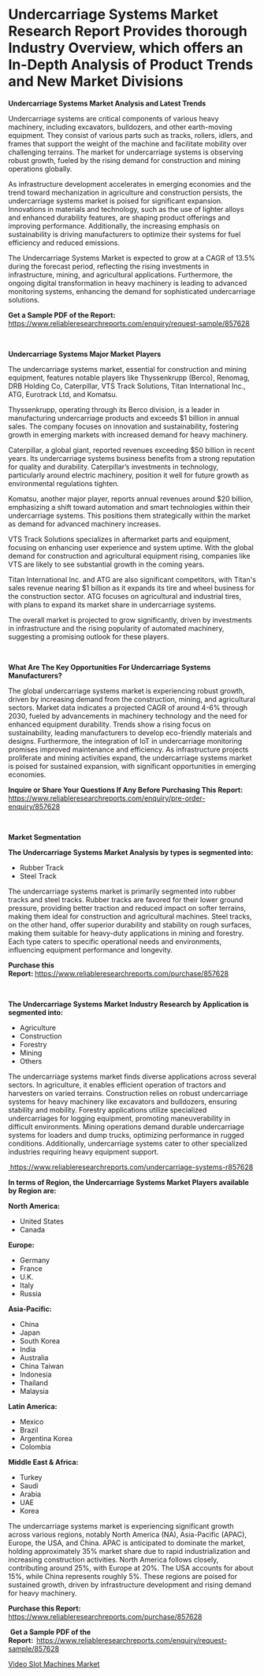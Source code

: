 <p><h1>Undercarriage Systems Market Research Report Provides thorough Industry Overview, which offers an In-Depth Analysis of Product Trends and New Market Divisions</h1></p><p><strong>Undercarriage Systems Market Analysis and Latest Trends</strong></p>
<p><p>Undercarriage systems are critical components of various heavy machinery, including excavators, bulldozers, and other earth-moving equipment. They consist of various parts such as tracks, rollers, idlers, and frames that support the weight of the machine and facilitate mobility over challenging terrains. The market for undercarriage systems is observing robust growth, fueled by the rising demand for construction and mining operations globally. </p><p>As infrastructure development accelerates in emerging economies and the trend toward mechanization in agriculture and construction persists, the undercarriage systems market is poised for significant expansion. Innovations in materials and technology, such as the use of lighter alloys and enhanced durability features, are shaping product offerings and improving performance. Additionally, the increasing emphasis on sustainability is driving manufacturers to optimize their systems for fuel efficiency and reduced emissions.</p><p>The Undercarriage Systems Market is expected to grow at a CAGR of 13.5% during the forecast period, reflecting the rising investments in infrastructure, mining, and agricultural applications. Furthermore, the ongoing digital transformation in heavy machinery is leading to advanced monitoring systems, enhancing the demand for sophisticated undercarriage solutions.</p></p>
<p><strong>Get a Sample PDF of the Report:&nbsp;</strong> <a href="https://www.reliableresearchreports.com/enquiry/request-sample/857628?utm_campaign=2278&utm_medium=2&utm_source=Github&utm_content=ia&utm_term=09042025&utm_id=undercarriage-systems">https://www.reliableresearchreports.com/enquiry/request-sample/857628</a></p>
<p>&nbsp;</p>
<p><strong>Undercarriage Systems Major Market Players</strong></p>
<p><p>The undercarriage systems market, essential for construction and mining equipment, features notable players like Thyssenkrupp (Berco), Renomag, DRB Holding Co, Caterpillar, VTS Track Solutions, Titan International Inc., ATG, Eurotrack Ltd, and Komatsu. </p><p>Thyssenkrupp, operating through its Berco division, is a leader in manufacturing undercarriage products and exceeds $1 billion in annual sales. The company focuses on innovation and sustainability, fostering growth in emerging markets with increased demand for heavy machinery.</p><p>Caterpillar, a global giant, reported revenues exceeding $50 billion in recent years. Its undercarriage systems business benefits from a strong reputation for quality and durability. Caterpillar’s investments in technology, particularly around electric machinery, position it well for future growth as environmental regulations tighten.</p><p>Komatsu, another major player, reports annual revenues around $20 billion, emphasizing a shift toward automation and smart technologies within their undercarriage systems. This positions them strategically within the market as demand for advanced machinery increases.</p><p>VTS Track Solutions specializes in aftermarket parts and equipment, focusing on enhancing user experience and system uptime. With the global demand for construction and agricultural equipment rising, companies like VTS are likely to see substantial growth in the coming years.</p><p>Titan International Inc. and ATG are also significant competitors, with Titan's sales revenue nearing $1 billion as it expands its tire and wheel business for the construction sector. ATG focuses on agricultural and industrial tires, with plans to expand its market share in undercarriage systems.</p><p>The overall market is projected to grow significantly, driven by investments in infrastructure and the rising popularity of automated machinery, suggesting a promising outlook for these players.</p></p>
<p>&nbsp;</p>
<p><strong>What Are The Key Opportunities For Undercarriage Systems Manufacturers?</strong></p>
<p><p>The global undercarriage systems market is experiencing robust growth, driven by increasing demand from the construction, mining, and agricultural sectors. Market data indicates a projected CAGR of around 4-6% through 2030, fueled by advancements in machinery technology and the need for enhanced equipment durability. Trends show a rising focus on sustainability, leading manufacturers to develop eco-friendly materials and designs. Furthermore, the integration of IoT in undercarriage monitoring promises improved maintenance and efficiency. As infrastructure projects proliferate and mining activities expand, the undercarriage systems market is poised for sustained expansion, with significant opportunities in emerging economies.</p></p>
<p><strong>Inquire or Share Your Questions If Any Before Purchasing This Report:</strong> <a href="https://www.reliableresearchreports.com/enquiry/pre-order-enquiry/857628?utm_campaign=2278&utm_medium=2&utm_source=Github&utm_content=ia&utm_term=09042025&utm_id=undercarriage-systems">https://www.reliableresearchreports.com/enquiry/pre-order-enquiry/857628</a></p>
<p>&nbsp;</p>
<p><strong>Market Segmentation</strong></p>
<p><strong>The Undercarriage Systems Market Analysis by types is segmented into:</strong></p>
<p><ul><li>Rubber Track</li><li>Steel Track</li></ul></p>
<p><p>The undercarriage systems market is primarily segmented into rubber tracks and steel tracks. Rubber tracks are favored for their lower ground pressure, providing better traction and reduced impact on softer terrains, making them ideal for construction and agricultural machines. Steel tracks, on the other hand, offer superior durability and stability on rough surfaces, making them suitable for heavy-duty applications in mining and forestry. Each type caters to specific operational needs and environments, influencing equipment performance and longevity.</p></p>
<p><strong>Purchase this Report:&nbsp;</strong><a href="https://www.reliableresearchreports.com/purchase/857628?utm_campaign=2278&utm_medium=2&utm_source=Github&utm_content=ia&utm_term=09042025&utm_id=undercarriage-systems">https://www.reliableresearchreports.com/purchase/857628</a></p>
<p>&nbsp;</p>
<p><strong>The Undercarriage Systems Market Industry Research by Application is segmented into:</strong></p>
<p><ul><li>Agriculture</li><li>Construction</li><li>Forestry</li><li>Mining</li><li>Others</li></ul></p>
<p><p>The undercarriage systems market finds diverse applications across several sectors. In agriculture, it enables efficient operation of tractors and harvesters on varied terrains. Construction relies on robust undercarriage systems for heavy machinery like excavators and bulldozers, ensuring stability and mobility. Forestry applications utilize specialized undercarriages for logging equipment, promoting maneuverability in difficult environments. Mining operations demand durable undercarriage systems for loaders and dump trucks, optimizing performance in rugged conditions. Additionally, undercarriage systems cater to other specialized industries requiring heavy equipment support.</p></p>
<p><a href="https://www.reliableresearchreports.com/undercarriage-systems-r857628?utm_campaign=2278&utm_medium=2&utm_source=Github&utm_content=ia&utm_term=09042025&utm_id=undercarriage-systems">&nbsp;https://www.reliableresearchreports.com/undercarriage-systems-r857628</a></p>
<p><strong>In terms of Region, the Undercarriage Systems Market Players available by Region are:</strong></p>
<p>
    <p> <strong> North America: </strong>
        <ul>
            <li>United States</li>
            <li>Canada</li>
        </ul>
        </p> 
    <p> <strong> Europe: </strong>
        <ul>
            <li>Germany</li>
            <li>France</li>
            <li>U.K.</li>
            <li>Italy</li>
            <li>Russia</li>
        </ul>
        </p> 
    <p> <strong> Asia-Pacific: </strong>
        <ul>
            <li>China</li>
            <li>Japan</li>
            <li>South Korea</li>
            <li>India</li>
            <li>Australia</li>
            <li>China Taiwan</li>
            <li>Indonesia</li>
            <li>Thailand</li>
            <li>Malaysia</li>
        </ul>
        </p> 
    <p> <strong> Latin America: </strong>
        <ul>
            <li>Mexico</li>
            <li>Brazil</li>
            <li>Argentina Korea</li>
            <li>Colombia</li>
        </ul>
        </p> 
    <p> <strong> Middle East & Africa: </strong>
        <ul>
            <li>Turkey</li>
            <li>Saudi</li>
            <li>Arabia</li>
            <li>UAE</li>
            <li>Korea</li>
        </ul>
    </p>
    </p>
<p><p>The undercarriage systems market is experiencing significant growth across various regions, notably North America (NA), Asia-Pacific (APAC), Europe, the USA, and China. APAC is anticipated to dominate the market, holding approximately 35% market share due to rapid industrialization and increasing construction activities. North America follows closely, contributing around 25%, with Europe at 20%. The USA accounts for about 15%, while China represents roughly 5%. These regions are poised for sustained growth, driven by infrastructure development and rising demand for heavy machinery.</p></p>
<p><strong>Purchase this Report: </strong><a href="https://www.reliableresearchreports.com/purchase/857628?utm_campaign=2278&utm_medium=2&utm_source=Github&utm_content=ia&utm_term=09042025&utm_id=undercarriage-systems">https://www.reliableresearchreports.com/purchase/857628</a></p>
<p>&nbsp;<strong>Get a Sample PDF of the Report:&nbsp;&nbsp;</strong><a href="https://www.reliableresearchreports.com/enquiry/request-sample/857628?utm_campaign=2278&utm_medium=2&utm_source=Github&utm_content=ia&utm_term=09042025&utm_id=undercarriage-systems">https://www.reliableresearchreports.com/enquiry/request-sample/857628</a></p>
<p><strong></strong></p>
<p><p><a href="https://github.com/sca704osol/Market-Research-Report-List-1/blob/main/video-slot-machines-market.md?utm_campaign=2278&utm_medium=2&utm_source=Github&utm_content=ia&utm_term=09042025&utm_id=undercarriage-systems">Video Slot Machines Market</a></p></p>